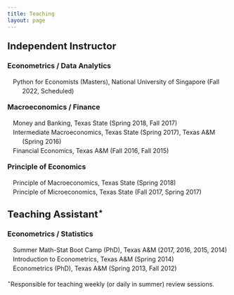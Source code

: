 ```yaml
---
title: Teaching
layout: page
---
```


<title>Ta-Cheng Huang | Teaching </title>

<style type="text/css">
	ol>li{list-style: none; list-style-position: inside; padding-left: 10px; text-indent: -1.5em; line-height: 150%}
	p.firstlevel{font-size: 22px; font-weight: bold}
	p.secondlevel{font-size: 16px; font-weight: bold;} 
</style>
<!-- color: #4B0082; -->
<!-- ol>li:before{content:"["counter(list)"]"; counter-increment: list -1} -->

<p class="firstlevel"> Independent Instructor</p>
<p class="secondlevel"> Econometrics / Data Analytics</p>
<ol style="counter-reset: list 2">
	<li> Python for Economists (Masters), National University of Singapore (Fall 2022, Scheduled) </li>
</ol> 

<p class="secondlevel"> Macroeconomics / Finance</p>
<ol style="counter-reset: list 4">
	<li> Money and Banking, Texas State (Spring 2018, Fall 2017) </li>
	<li> Intermediate Macroeconomics, Texas State (Spring 2017), Texas A&amp;M (Spring 2016) </li>
	<li> Financial Economics, Texas A&amp;M (Fall 2016, Fall 2015) </li>
</ol>

<p class="secondlevel"> Principle of Economics</p>
<ol style="counter-reset: list 3">
	<li> Principle of Macroeconomics, Texas State (Spring 2018) </li>
	<li> Principle of Microeconomics, Texas State (Fall 2017, Spring 2017) </li>
</ol>


<p class="firstlevel"> Teaching Assistant<sup>&#8902;</sup></p>
<p class="secondlevel"> Econometrics / Statistics</p>
<ol style="counter-reset: list 4">
	<li> Summer Math-Stat Boot Camp (PhD), Texas A&amp;M (2017, 2016, 2015, 2014)</li>
	<li> Introduction to Econometrics, Texas A&amp;M (Spring 2014)</li>
	<li> Econometrics (PhD), Texas A&amp;M (Spring 2013, Fall 2012)</li>
</ol> 

<p style="font-size: 14px"><sup>&#8902;</sup>Responsible for teaching weekly (or daily in summer) review sessions.</p>
